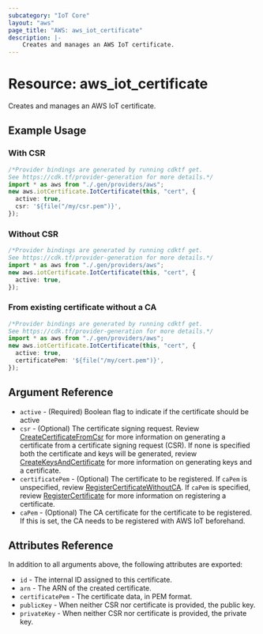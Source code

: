 ```yaml
---
subcategory: "IoT Core"
layout: "aws"
page_title: "AWS: aws_iot_certificate"
description: |-
    Creates and manages an AWS IoT certificate.
---
```


# Resource: aws\_iot\_certificate

Creates and manages an AWS IoT certificate.

## Example Usage

### With CSR

```typescript
/*Provider bindings are generated by running cdktf get.
See https://cdk.tf/provider-generation for more details.*/
import * as aws from "./.gen/providers/aws";
new aws.iotCertificate.IotCertificate(this, "cert", {
  active: true,
  csr: '${file("/my/csr.pem")}',
});

```

### Without CSR

```typescript
/*Provider bindings are generated by running cdktf get.
See https://cdk.tf/provider-generation for more details.*/
import * as aws from "./.gen/providers/aws";
new aws.iotCertificate.IotCertificate(this, "cert", {
  active: true,
});

```

### From existing certificate without a CA

```typescript
/*Provider bindings are generated by running cdktf get.
See https://cdk.tf/provider-generation for more details.*/
import * as aws from "./.gen/providers/aws";
new aws.iotCertificate.IotCertificate(this, "cert", {
  active: true,
  certificatePem: '${file("/my/cert.pem")}',
});

```

## Argument Reference

* `active` - (Required)  Boolean flag to indicate if the certificate should be active
* `csr` - (Optional) The certificate signing request. Review
  [CreateCertificateFromCsr](https://docs.aws.amazon.com/iot/latest/apireference/API_CreateCertificateFromCsr.html)
  for more information on generating a certificate from a certificate signing request (CSR).
  If none is specified both the certificate and keys will be generated, review [CreateKeysAndCertificate](https://docs.aws.amazon.com/iot/latest/apireference/API_CreateKeysAndCertificate.html)
  for more information on generating keys and a certificate.
* `certificatePem` - (Optional) The certificate to be registered. If `caPem` is unspecified, review
  [RegisterCertificateWithoutCA](https://docs.aws.amazon.com/iot/latest/apireference/API_RegisterCertificateWithoutCA.html).
  If `caPem` is specified, review
  [RegisterCertificate](https://docs.aws.amazon.com/iot/latest/apireference/API_RegisterCertificate.html)
  for more information on registering a certificate.
* `caPem` - (Optional) The CA certificate for the certificate to be registered. If this is set, the CA needs to be registered with AWS IoT beforehand.

## Attributes Reference

In addition to all arguments above, the following attributes are exported:

* `id` - The internal ID assigned to this certificate.
* `arn` - The ARN of the created certificate.
* `certificatePem` - The certificate data, in PEM format.
* `publicKey` - When neither CSR nor certificate is provided, the public key.
* `privateKey` - When neither CSR nor certificate is provided, the private key.
